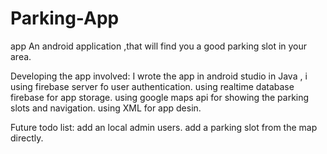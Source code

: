 # Parking-App

app 
An android application ,that will find you a good parking slot in your area.

Developing the app involved:
I wrote the app in android studio in Java , i using firebase server fo user authentication.
using realtime database firebase for app storage.
using google maps api for showing the parking slots and navigation.
using XML for app desin.

Future todo list:
add an local admin users.
add a parking slot from the map directly.
